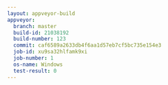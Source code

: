 ```yaml
---
layout: appveyor-build
appveyor:
  branch: master
  build-id: 21038192
  build-number: 123
  commit: caf6589a2633db4f6aa1d57eb7cf5bc735e154e3
  job-id: xu9sa32hlfamk9xi
  job-number: 1
  os-name: Windows
  test-result: 0
---
```

